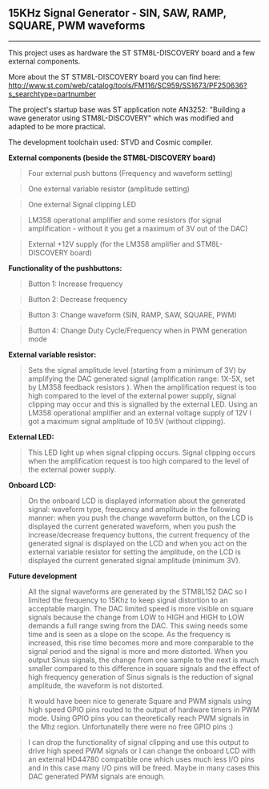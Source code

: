 ## 15KHz Signal Generator - SIN, SAW, RAMP, SQUARE, PWM waveforms ##

---

This project uses as hardware the ST STM8L-DISCOVERY board and a few external components.

More about the ST STM8L-DISCOVERY board you can find here: http://www.st.com/web/catalog/tools/FM116/SC959/SS1673/PF250636?s_searchtype=partnumber

The project's startup base was ST application note AN3252: "Building a wave generator using STM8L-DISCOVERY" which was modified and adapted to be more practical.

The development toolchain used: STVD and Cosmic compiler.


**External components (beside the STM8L-DISCOVERY board)**

> Four external push buttons (Frequency and waveform setting)

> One external variable resistor (amplitude setting)

> One external Signal clipping LED

> LM358 operational amplifier and some resistors (for signal amplification - without it you get a maximum of 3V out of the DAC)

> External +12V supply (for the LM358 amplifier and STM8L-DISCOVERY board)

**Functionality of the pushbuttons:**

> Button 1: Increase frequency

> Button 2: Decrease frequency

> Button 3: Change waveform (SIN, RAMP, SAW, SQUARE, PWM)

> Button 4: Change Duty Cycle/Frequency when in PWM generation mode

**External variable resistor:**

> Sets the signal amplitude level (starting from a minimum of 3V) by amplifying the DAC generated signal (amplification range: 1X-5X, set by LM358 feedback resistors ). When the amplification request is too high compared to the level of the external power supply, signal clipping may occur and this is signalled by the external LED. Using an LM358 operational amplifier and an external voltage supply of 12V I got a maximum signal amplitude of 10.5V (without clipping).

**External LED:**

> This LED light up when signal clipping occurs. Signal clipping occurs when the amplification request is too high compared to the level of the external power supply.

**Onboard LCD:**

> On the onboard LCD is displayed information about the generated signal: waveform type, frequency and amplitude in the following manner: when you push the change waveform button, on the LCD is displayed the current generated waveform, when you push the increase/decrease frequency buttons, the current frequency of the generated signal is displayed on the LCD and when you act on the external variable resistor for setting the amplitude, on the LCD is displayed the current generated signal amplitude (minimum 3V).

**Future development**

> All the signal waveforms are generated by the STM8L152 DAC so I limited the frequency to 15Khz to keep signal distortion to an acceptable margin. The DAC limited speed is more visible on square signals because the change from LOW to HIGH and HIGH to LOW demands a full range swing from the DAC. This swing needs some time and is seen as a slope on the scope. As the frequency is increased, this rise time becomes more and more comparable to the signal period and the signal is more and more distorted. When you output Sinus signals, the change from one sample to the next is much smaller compared to this difference in square signals and the effect of high frequency generation of Sinus signals is the reduction of signal amplitude, the waveform is not distorted.

> It would have been nice to generate Square and PWM signals using high speed GPIO pins routed to the output of hardware timers in PWM mode. Using GPIO pins you can theoretically reach PWM signals in the Mhz region. Unfortunatelly there were no free GPIO pins :)

> I can drop the functionality of signal clipping and use this output to drive high speed PWM signals or I can change the onboard LCD with an external HD44780 compatible one which uses much less I/O pins and in this case many I/O pins will be freed.
> Maybe in many cases this DAC generated PWM signals are enough.